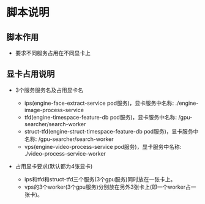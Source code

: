 # 脚本说明
## 脚本作用
+ 要求不同服务占用在不同显卡上

## 显卡占用说明
+ 3个服务服务名及占用显卡名
  - ips(engine-face-extract-service pod服务)，显卡服务中名称: ./engine-image-process-service
  - tfd(engine-timespace-feature-db pod服务)，显卡服务中名称: /gpu-searcher/search-worker
  - struct-tfd(engine-struct-timespace-feature-db pod服务)，显卡服务中名称: /gpu-searcher/search-worker
  - vps(engine-video-process-service pod服务)，显卡服务中名称: ./video-process-service-worker

+ 占用显卡要求(默认都为4张显卡)
  - ips和tfd和struct-tfd三个服务(3个gpu服务)同时放在一张卡上。
  - vps的3个worker(3个gpu服务)分别放在另外3张卡上(即一个worker占一张卡)。
  